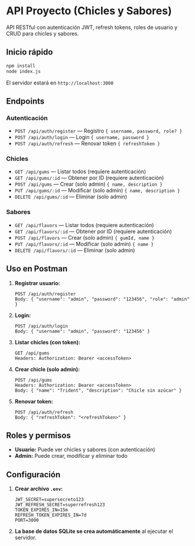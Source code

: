 # API Proyecto (Chicles y Sabores)

API RESTful con autenticación JWT, refresh tokens, roles de usuario y CRUD para chicles y sabores.

## Inicio rápido

```bash
npm install
node index.js
```

El servidor estará en `http://localhost:3000`

## Endpoints

### Autenticación
- `POST /api/auth/register` — Registro `{ username, password, role? }`
- `POST /api/auth/login` — Login `{ username, password }`
- `POST /api/auth/refresh` — Renovar token `{ refreshToken }`

### Chicles
- `GET /api/gums` — Listar todos (requiere autenticación)
- `GET /api/gums/:id` — Obtener por ID (requiere autenticación)
- `POST /api/gums` — Crear (solo admin) `{ name, description }`
- `PUT /api/gums/:id` — Modificar (solo admin) `{ name, description }`
- `DELETE /api/gums/:id` — Eliminar (solo admin)

### Sabores
- `GET /api/flavors` — Listar todos (requiere autenticación)
- `GET /api/flavors/:id` — Obtener por ID (requiere autenticación)
- `POST /api/flavors` — Crear (solo admin) `{ gumId, name }`
- `PUT /api/flavors/:id` — Modificar (solo admin) `{ name }`
- `DELETE /api/flavors/:id` — Eliminar (solo admin)

## Uso en Postman

1. **Registrar usuario:**
   ```
   POST /api/auth/register
   Body: { "username": "admin", "password": "123456", "role": "admin" }
   ```

2. **Login:**
   ```
   POST /api/auth/login
   Body: { "username": "admin", "password": "123456" }
   ```

3. **Listar chicles (con token):**
   ```
   GET /api/gums
   Headers: Authorization: Bearer <accessToken>
   ```

4. **Crear chicle (solo admin):**
   ```
   POST /api/gums
   Headers: Authorization: Bearer <accessToken>
   Body: { "name": "Trident", "description": "Chicle sin azúcar" }
   ```

5. **Renovar token:**
   ```
   POST /api/auth/refresh
   Body: { "refreshToken": "<refreshToken>" }
   ```

## Roles y permisos
- **Usuario:** Puede ver chicles y sabores (con autenticación)
- **Admin:** Puede crear, modificar y eliminar todo

## Configuración

1. **Crear archivo `.env`:**
   ```env
   JWT_SECRET=supersecreto123
   JWT_REFRESH_SECRET=superrefresh123
   TOKEN_EXPIRES_IN=15m
   REFRESH_TOKEN_EXPIRES_IN=7d
   PORT=3000
   ```

2. **La base de datos SQLite se crea automáticamente** al ejecutar el servidor. 